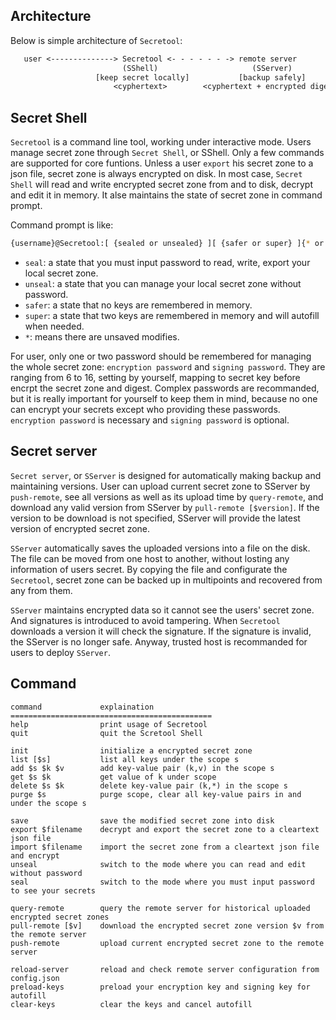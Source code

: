 ## Architecture

Below is simple architecture of `Secretool`:
```txt
   user <--------------> Secretool <- - - - - - -> remote server
                         (SShell)                     (SServer)
                   [keep secret locally]           [backup safely]
                       <cyphertext>        <cyphertext + encrypted digest>
```

## Secret Shell

`Secretool` is a command line tool, working under interactive mode. Users manage secret zone through `Secret Shell`, or SShell. Only a few commands are supported for core funtions. Unless a user `export` his secret zone to a json file, secret zone is always encrypted on disk. In most case, `Secret Shell` will read and write encrypted secret zone from and to disk, decrypt and edit it in memory. It alse maintains the state of secret zone in command prompt.

Command prompt is like:
```sh
{username}@Secretool:[ {sealed or unsealed} ][ {safer or super} ]{* or null}> {your command} 
```
- `seal`: a state that you must input password to read, write, export your local secret zone.
- `unseal`: a state that you can manage your local secret zone without password.
- `safer`: a state that no keys are remembered in memory.
- `super`: a state that two keys are remembered in memory and will autofill when needed.
- `*`: means there are unsaved modifies.

For user, only one or two password should be remembered for managing the whole secret zone: `encryption password` and `signing password`. They are ranging from 6 to 16, setting by yourself, mapping to secret key before encrpt the secret zone and digest. Complex passwords are recommanded, but it is really important for yourself to keep them in mind, because no one can encrypt your secrets except who providing these passwords. `encryption password` is necessary and `signing password` is optional.

## Secret server

`Secret server`, or `SServer` is designed for automatically making backup and maintaining versions. User can upload current secret zone to SServer by `push-remote`, see all versions as well as its upload time by `query-remote`, and download any valid version from SServer by `pull-remote [$version]`. If the version to be download is not specified, SServer will provide the latest version of encrypted secret zone.

`SServer` automatically saves the uploaded versions into a file on the disk. The file can be moved from one host to another, without losting any information of users secret. By copying the file and configurate the `Secretool`, secret zone can be backed up in multipoints and recovered from any from them. 

`SServer` maintains encrypted data so it cannot see the users' secret zone. And signatures is introduced to avoid tampering. When `Secretool` downloads a version it will check the signature. If the signature is invalid, the SServer is no longer safe. Anyway, trusted host is recommanded for users to deploy `SServer`.

## Command

```
command             explaination
=============================================
help                print usage of Secretool
quit                quit the Scretool Shell

init                initialize a encrypted secret zone
list [$s]           list all keys under the scope s
add $s $k $v        add key-value pair (k,v) in the scope s
get $s $k           get value of k under scope
delete $s $k        delete key-value pair (k,*) in the scope s
purge $s            purge scope, clear all key-value pairs in and under the scope s

save                save the modified secret zone into disk
export $filename    decrypt and export the secret zone to a cleartext json file
import $filename    import the secret zone from a cleartext json file and encrypt
unseal              switch to the mode where you can read and edit without password
seal                switch to the mode where you must input password to see your secrets

query-remote        query the remote server for historical uploaded encrypted secret zones
pull-remote [$v]    download the encrypted secret zone version $v from the remote server
push-remote         upload current encrypted secret zone to the remote server

reload-server       reload and check remote server configuration from config.json
preload-keys        preload your encryption key and signing key for autofill
clear-keys          clear the keys and cancel autofill
```
